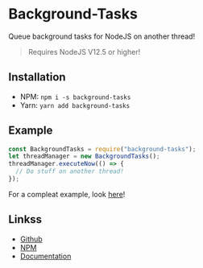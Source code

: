 # Background-Tasks
Queue background tasks for NodeJS on another thread!

> Requires NodeJS V12.5 or higher!

## Installation
- NPM: `npm i -s background-tasks`
- Yarn: `yarn add background-tasks`

## Example
```js 
const BackgroundTasks = require("background-tasks");
let threadManager = new BackgroundTasks();
threadManager.executeNow(() => {
  // Do stuff on another thread!
});
```
For a compleat example, look [here](https://github.com/Paultje52/background-tasks/blob/master/test/index.js)!

## Linkss
- [Github](https://github.com/Paultje52/background-tasks)
- [NPM](https://npmjs.com/background-tasks)
- [Documentation](https://github.com/Paultje52/background-tasks/wiki)